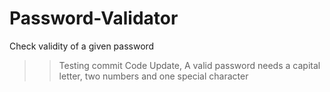 # Password-Validator
Check validity of a given password
>> Testing commit
>> Code Update, A valid password needs a capital letter, two numbers and one special character
